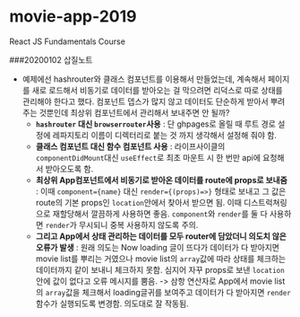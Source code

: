 # movie-app-2019

React JS Fundamentals Course

###20200102 삽질노트
- 예제에선 hashrouter와 클래스 컴포넌트를 이용해서 만들었는데, 계속해서 페이지를 새로 로드해서 비동기로 데이터를 받아오는 걸 막으려면 리덕스로 따로 상태를 관리해야 한다고 했다. 컴포넌트 뎁스가 많지 않고 데이터도 단순하게 받아서 뿌려주는 것뿐인데 최상위 컴포넌트에서 관리해서 보내주면 안 될까? 
  - **<code>hashrouter</code> 대신 <code>browserrouter</code>사용** : 단 ghpages로 올릴 때 루트 경로 설정에 레파지토리 이름이 디렉터리로 붙는 것 까지 생각해서 설정해 줘야 함. 
  - **클래스 컴포넌트 대신 함수 컴포넌트 사용** : 라이프사이클의 <code>componentDidMount</code>대신 <code>useEffect</code>로 최초 마운트 시 한 번만 api에 요청해서 받아오도록 함. 
  - **최상위 App컴포넌트에서 비동기로 받아온 데이터를 route에 props로 보내줌** : 이때 <code>component={name}</code> 대신 <code>render={(props)=><MyComponent props={props} />}</code> 형태로 보내고 그 값은 route의 기본 props인 <code>location</code>안에서 찾아서 받으면 됨. 이때 디스트럭쳐링으로 재할당해서 깔끔하게 사용하면 좋음. <code>component</code>와 <code>render</code>를 둘 다 사용하면 <code>render</code>가 무시되니 중복 사용하지 않도록 주의.
  - **그리고 App에서 상태 관리하는 데이터를 모두 router에 담았더니 의도치 않은 오류가 발생** : 원래 의도는 Now loading 글이 뜨다가 데이터가 다 받아지면 movie list를 뿌리는 거였으나 movie list의 <code>array</code>값에 따라 상태를 체크하는 데이터까지 같이 보내니 체크하지 못함. 심지어 자꾸 props로 보낸 <code>location</code> 안에 값이 없다고 오류 메시지를 뿜음. -> 삼항 연산자로 App에서 movie list의 <code>array</code>값을 체크해서 loading글귀를 보여주고 데이터가 다 받아지면 <code>render</code>함수가 실행되도록 변경함. 의도대로 잘 작동됨.
